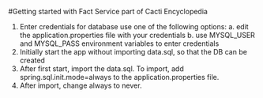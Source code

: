 #Getting started with Fact Service part of Cacti Encyclopedia

1. Enter credentials for database use one of the following options:
    a. edit the application.properties file with your credentials
    b. use MYSQL_USER and MYSQL_PASS environment variables to enter credentials
2. Initially start the app without importing data.sql, so that the DB can be created
3. After first start, import the data.sql. To import, add spring.sql.init.mode=always to the application.properties file.
4. After import, change always to never.
